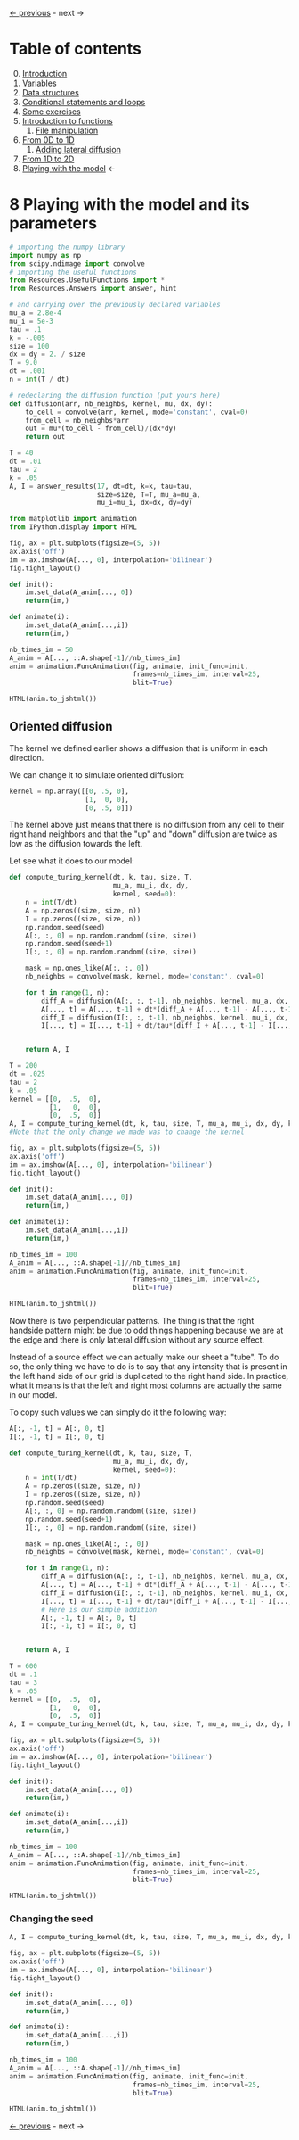 [&larr; previous](7-From-1D-to-2D.md) - next &rarr;

# Table of contents
0. [Introduction](0-Introduction.md)
1. [Variables](1-Variables.md)
2. [Data structures](2-Data-Structures.md)
3. [Conditional statements and loops](3-Conditional-Statements-Loops.md)
4. [Some exercises](4-Some-Exercises.md)
5. [Introduction to functions](5-0-Introduction-function.md)
    1. [File manipulation](5-1-File-manipulation.md)
6. [From 0D to 1D](6-1-From-0D-to-1D.md)
    1. [Adding lateral diffusion](6-2-Adding-lateral-diffusion.md)
7. [From 1D to 2D](7-From-1D-to-2D.md)
8. [Playing with the model](8-Playing-with-the-model.md) &larr;

# 8 Playing with the model and its parameters


```python
# importing the numpy library
import numpy as np
from scipy.ndimage import convolve
# importing the useful functions
from Resources.UsefulFunctions import *
from Resources.Answers import answer, hint

# and carrying over the previously declared variables
mu_a = 2.8e-4
mu_i = 5e-3
tau = .1
k = -.005
size = 100
dx = dy = 2. / size
T = 9.0
dt = .001
n = int(T / dt)

# redeclaring the diffusion function (put yours here)
def diffusion(arr, nb_neighbs, kernel, mu, dx, dy):
    to_cell = convolve(arr, kernel, mode='constant', cval=0)
    from_cell = nb_neighbs*arr
    out = mu*(to_cell - from_cell)/(dx*dy)
    return out
```


```python
T = 40
dt = .01
tau = 2
k = .05
A, I = answer_results(17, dt=dt, k=k, tau=tau,
                      size=size, T=T, mu_a=mu_a,
                      mu_i=mu_i, dx=dx, dy=dy)

```


```python
from matplotlib import animation
from IPython.display import HTML

fig, ax = plt.subplots(figsize=(5, 5))
ax.axis('off')
im = ax.imshow(A[..., 0], interpolation='bilinear')
fig.tight_layout()

def init():
    im.set_data(A_anim[..., 0])
    return(im,)

def animate(i):
    im.set_data(A_anim[...,i])
    return(im,)

nb_times_im = 50
A_anim = A[..., ::A.shape[-1]//nb_times_im]
anim = animation.FuncAnimation(fig, animate, init_func=init,
                               frames=nb_times_im, interval=25, 
                               blit=True)

HTML(anim.to_jshtml())
```

## Oriented diffusion

The kernel we defined earlier shows a diffusion that is uniform in each direction.

We can change it to simulate oriented diffusion:

```python
kernel = np.array([[0, .5, 0],
                   [1,  0, 0],
                   [0, .5, 0]])
```
The kernel above just means that there is no diffusion from any cell to their right hand neighbors and that the "up" and "down" diffusion are twice as low as the diffusion towards the left.

Let see what it does to our model:


```python
def compute_turing_kernel(dt, k, tau, size, T,
                          mu_a, mu_i, dx, dy,
                          kernel, seed=0):
    n = int(T/dt)
    A = np.zeros((size, size, n))
    I = np.zeros((size, size, n))
    np.random.seed(seed)
    A[:, :, 0] = np.random.random((size, size))
    np.random.seed(seed+1)
    I[:, :, 0] = np.random.random((size, size))

    mask = np.ones_like(A[:, :, 0])
    nb_neighbs = convolve(mask, kernel, mode='constant', cval=0)

    for t in range(1, n):
        diff_A = diffusion(A[:, :, t-1], nb_neighbs, kernel, mu_a, dx, dy)
        A[..., t] = A[..., t-1] + dt*(diff_A + A[..., t-1] - A[..., t-1]**3 - I[..., t-1] + k)
        diff_I = diffusion(I[:, :, t-1], nb_neighbs, kernel, mu_i, dx, dy)
        I[..., t] = I[..., t-1] + dt/tau*(diff_I + A[..., t-1] - I[..., t-1])


    return A, I

T = 200
dt = .025
tau = 2
k = .05
kernel = [[0,  .5,  0],
          [1,   0,  0],
          [0,  .5,  0]]
A, I = compute_turing_kernel(dt, k, tau, size, T, mu_a, mu_i, dx, dy, kernel)
#Note that the only change we made was to change the kernel
```


```python
fig, ax = plt.subplots(figsize=(5, 5))
ax.axis('off')
im = ax.imshow(A[..., 0], interpolation='bilinear')
fig.tight_layout()

def init():
    im.set_data(A_anim[..., 0])
    return(im,)

def animate(i):
    im.set_data(A_anim[...,i])
    return(im,)

nb_times_im = 100
A_anim = A[..., ::A.shape[-1]//nb_times_im]
anim = animation.FuncAnimation(fig, animate, init_func=init,
                               frames=nb_times_im, interval=25, 
                               blit=True)

HTML(anim.to_jshtml())
```

Now there is two perpendicular patterns.
The thing is that the right handside pattern might be due to odd things happening because we are at the edge and there is only latteral diffusion without any source effect.

Instead of a source effect we can actually make our sheet a "tube".
To do so, the only thing we have to do is to say that any intensity that is present in the left hand side of our grid is duplicated to the right hand side.
In practice, what it means is that the left and right most columns are actually the same in our model.

To copy such values we can simply do it the following way:
```python
A[:, -1, t] = A[:, 0, t]
I[:, -1, t] = I[:, 0, t]
```


```python
def compute_turing_kernel(dt, k, tau, size, T,
                          mu_a, mu_i, dx, dy,
                          kernel, seed=0):
    n = int(T/dt)
    A = np.zeros((size, size, n))
    I = np.zeros((size, size, n))
    np.random.seed(seed)
    A[:, :, 0] = np.random.random((size, size))
    np.random.seed(seed+1)
    I[:, :, 0] = np.random.random((size, size))

    mask = np.ones_like(A[:, :, 0])
    nb_neighbs = convolve(mask, kernel, mode='constant', cval=0)

    for t in range(1, n):
        diff_A = diffusion(A[:, :, t-1], nb_neighbs, kernel, mu_a, dx, dy)
        A[..., t] = A[..., t-1] + dt*(diff_A + A[..., t-1] - A[..., t-1]**3 - I[..., t-1] + k)
        diff_I = diffusion(I[:, :, t-1], nb_neighbs, kernel, mu_i, dx, dy)
        I[..., t] = I[..., t-1] + dt/tau*(diff_I + A[..., t-1] - I[..., t-1])
        # Here is our simple addition
        A[:, -1, t] = A[:, 0, t]
        I[:, -1, t] = I[:, 0, t]


    return A, I

T = 600
dt = .1
tau = 3
k = .05
kernel = [[0,  .5,  0],
          [1,   0,  0],
          [0,  .5,  0]]
A, I = compute_turing_kernel(dt, k, tau, size, T, mu_a, mu_i, dx, dy, kernel)
```


```python
fig, ax = plt.subplots(figsize=(5, 5))
ax.axis('off')
im = ax.imshow(A[..., 0], interpolation='bilinear')
fig.tight_layout()

def init():
    im.set_data(A_anim[..., 0])
    return(im,)

def animate(i):
    im.set_data(A_anim[...,i])
    return(im,)

nb_times_im = 100
A_anim = A[..., ::A.shape[-1]//nb_times_im]
anim = animation.FuncAnimation(fig, animate, init_func=init,
                               frames=nb_times_im, interval=25, 
                               blit=True)

HTML(anim.to_jshtml())
```

### Changing the seed


```python
A, I = compute_turing_kernel(dt, k, tau, size, T, mu_a, mu_i, dx, dy, kernel, seed=2)
```


```python
fig, ax = plt.subplots(figsize=(5, 5))
ax.axis('off')
im = ax.imshow(A[..., 0], interpolation='bilinear')
fig.tight_layout()

def init():
    im.set_data(A_anim[..., 0])
    return(im,)

def animate(i):
    im.set_data(A_anim[...,i])
    return(im,)

nb_times_im = 100
A_anim = A[..., ::A.shape[-1]//nb_times_im]
anim = animation.FuncAnimation(fig, animate, init_func=init,
                               frames=nb_times_im, interval=25, 
                               blit=True)

HTML(anim.to_jshtml())
```

[&larr; previous](7-From-1D-to-2D.md) - next &rarr;